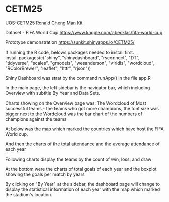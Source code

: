 # CETM25
UOS-CETM25
Ronald Cheng Man Kit


Dataset - FIFA World Cup
https://www.kaggle.com/abecklas/fifa-world-cup

Prototype demonstration
https://sunkit.shinyapps.io/CETM25/ 

If running the R code, belows packages needed to install first.
install.packages(c("shiny",
                   "shinydashboard",
                   "rsconnect",
                   "DT",
                   "tidyverse",
                   "scales",
                   "gmodels",
                   "wesanderson",
                   "viridis",
                   "wordcloud",
                   "RColorBrewer",
                   "leaflet",
                   "httr",
                   "rjson"))
                   
                   
Shiny Dashboard was strat by the command runApp() in the file app.R

In the main page, the left sidebar is the navigator bar, which including Overview with subtitle By Year and Data Sets.

Charts showing on the Overview page was:
The Wordcloud of Most successful teams - the teams who got more champions, the font size was bigger
next to the Wordcloud was the bar chart of the numbers of champions against the teams

At below was the map which marked the countries which have host the FIFA World cup.

And then the charts of the total attendance and the average attendance of each year

Following charts display the teams by the count of win, loss, and draw

At the bottom were the charts of total goals of each year and the boxplot showing the goals per match by years

By clicking on "By Year" at the sidebar, the dashboard page will change to display the statistical information of each year with the map which marked the stadium's location.
